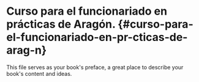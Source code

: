 # Curso para el funcionariado en prácticas de Aragón. {#curso-para-el-funcionariado-en-pr-cticas-de-arag-n}

This file serves as your book&#039;s preface, a great place to describe your book&#039;s content and ideas.